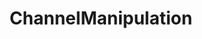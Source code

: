 ---
title: "ChannelManipulation"
description: "Extracs, swap or insert channels"
icon: "toggle_off"
weight: 5010300000000
draft: false
icon: palette
---